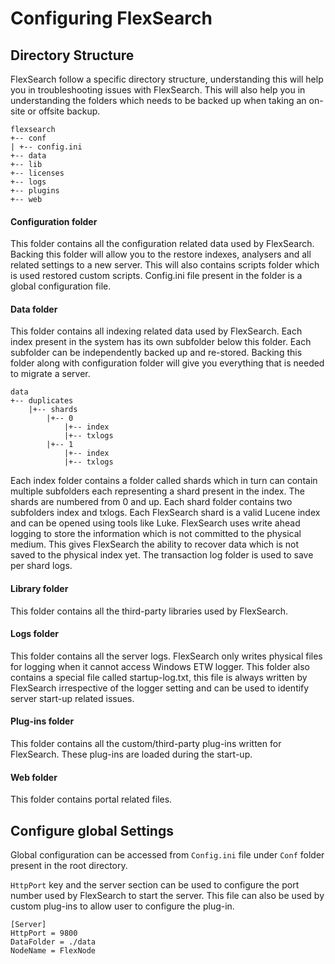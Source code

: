 # Configuring FlexSearch

## Directory Structure
FlexSearch follow a specific directory structure, understanding this will help you in troubleshooting issues with FlexSearch. This will also help you in understanding the folders which needs to be backed up when taking an on-site or offsite backup.

```
flexsearch
+-- conf
| +-- config.ini
+-- data
+-- lib
+-- licenses
+-- logs
+-- plugins
+-- web
```

#### Configuration folder
This folder contains all the configuration related data used by FlexSearch. Backing this folder will allow you to the restore indexes, analysers and all related settings to a new server. This will also contains scripts folder which is used restored custom scripts. Config.ini file present in the folder is a global configuration file.

#### Data folder

This folder contains all indexing related data used by FlexSearch. Each index present in the system has its own subfolder below this folder. Each subfolder can be independently backed up and re-stored. Backing this folder along with configuration folder will give you everything that is needed to migrate a server.

```
data
+-- duplicates
 	|+-- shards
	 	|+-- 0
		 	|+-- index
			|+-- txlogs
		|+-- 1
			|+-- index
			|+-- txlogs

```
Each index folder contains a folder called shards which in turn can contain multiple subfolders each representing a shard present in the index. The shards are numbered from 0 and up. Each shard folder contains two subfolders index and txlogs. Each FlexSearch shard is a valid Lucene index and can be opened using tools like Luke. FlexSearch uses write ahead logging to store the information which is not committed to the physical medium. This gives FlexSearch the ability to recover data which is not saved to the physical index yet. The transaction log folder is used to save per shard logs.

#### Library folder
This folder contains all the third-party libraries used by FlexSearch.

#### Logs folder
This folder contains all the server logs. FlexSearch only writes physical files for logging when it cannot access Windows ETW logger. This folder also contains a special file called startup-log.txt, this file is always written by FlexSearch irrespective of the logger setting and can be used to identify server start-up related issues.

#### Plug-ins folder
This folder contains all the custom/third-party plug-ins written for FlexSearch. These plug-ins are loaded during the start-up.

#### Web folder
This folder contains portal related files.

## Configure global Settings

Global configuration can be accessed from `Config.ini` file under `Conf` folder present in the root directory.

`HttpPort` key and the server section can be used to configure the port number used by FlexSearch to start the server. This file can also be used by custom plug-ins to allow user to configure the plug-in.

```
[Server]
HttpPort = 9800
DataFolder = ./data
NodeName = FlexNode
```
